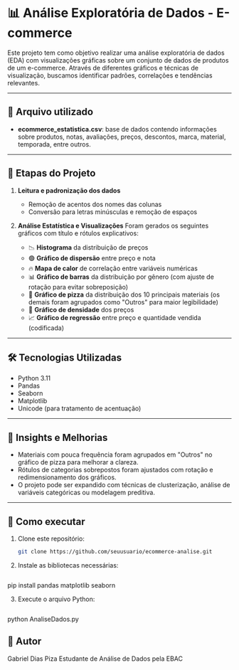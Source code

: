 # 📊 Análise Exploratória de Dados - E-commerce

Este projeto tem como objetivo realizar uma análise exploratória de dados (EDA) com visualizações gráficas sobre um conjunto de dados de produtos de um e-commerce. Através de diferentes gráficos e técnicas de visualização, buscamos identificar padrões, correlações e tendências relevantes.

---

## 📁 Arquivo utilizado

- **ecommerce_estatistica.csv**: base de dados contendo informações sobre produtos, notas, avaliações, preços, descontos, marca, material, temporada, entre outros.

---

## 🧪 Etapas do Projeto

1. **Leitura e padronização dos dados**
   - Remoção de acentos dos nomes das colunas
   - Conversão para letras minúsculas e remoção de espaços

2. **Análise Estatística e Visualizações**
   Foram gerados os seguintes gráficos com título e rótulos explicativos:

   - 📉 **Histograma** da distribuição de preços
   - 🟢 **Gráfico de dispersão** entre preço e nota
   - 🔥 **Mapa de calor** de correlação entre variáveis numéricas
   - 📊 **Gráfico de barras** da distribuição por gênero (com ajuste de rotação para evitar sobreposição)
   - 🥧 **Gráfico de pizza** da distribuição dos 10 principais materiais (os demais foram agrupados como "Outros" para maior legibilidade)
   - 🌄 **Gráfico de densidade** dos preços
   - 📈 **Gráfico de regressão** entre preço e quantidade vendida (codificada)

---

## 🛠️ Tecnologias Utilizadas

- Python 3.11
- Pandas
- Seaborn
- Matplotlib
- Unicode (para tratamento de acentuação)

---

## 🧠 Insights e Melhorias

- Materiais com pouca frequência foram agrupados em "Outros" no gráfico de pizza para melhorar a clareza.
- Rótulos de categorias sobrepostos foram ajustados com rotação e redimensionamento dos gráficos.
- O projeto pode ser expandido com técnicas de clusterização, análise de variáveis categóricas ou modelagem preditiva.

---

## 📎 Como executar

1. Clone este repositório:
   ```bash
   git clone https://github.com/seuusuario/ecommerce-analise.git

2. Instale as bibliotecas necessárias:
   ```bash
pip install pandas matplotlib seaborn

3. Execute o arquivo Python:
   ```bash
python AnaliseDados.py

## 📌  Autor
Gabriel Dias Piza
Estudante de Análise de Dados pela EBAC
